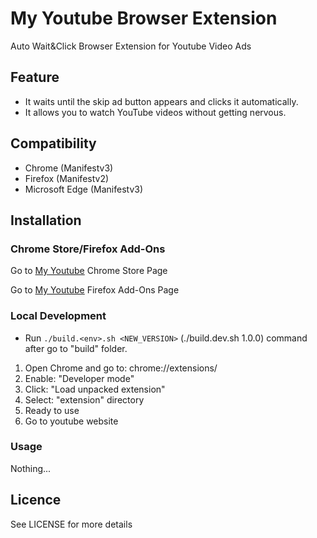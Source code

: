 # My Youtube Browser Extension

Auto Wait&Click Browser Extension for Youtube Video Ads

## Feature

- It waits until the skip ad button appears and clicks it automatically.
- It allows you to watch YouTube videos without getting nervous.

## Compatibility

- Chrome (Manifestv3)
- Firefox (Manifestv2)
- Microsoft Edge (Manifestv3)

## Installation

### Chrome Store/Firefox Add-Ons

Go to [My Youtube](https://chrome.google.com/webstore/detail/eoopcffhedpnjmahfloddmbidpacjnml) Chrome Store Page

Go to [My Youtube](https://addons.mozilla.org/en-US/firefox/addon/my-youtube/) Firefox Add-Ons Page

### Local Development

- Run `./build.<env>.sh <NEW_VERSION>` (./build.dev.sh 1.0.0) command after go to "build" folder.

1. Open Chrome and go to: chrome://extensions/
2. Enable: "Developer mode"
3. Click: "Load unpacked extension"
4. Select: "extension" directory
5. Ready to use
6. Go to youtube website

### Usage

Nothing...

## Licence

See LICENSE for more details
